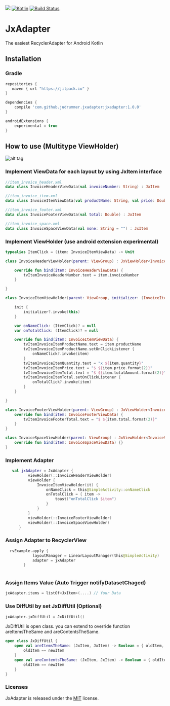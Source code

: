 
[![](https://jitpack.io/v/judrummer/JxAdapter.svg)](https://jitpack.io/#judrummer/JxAdapter)
[ ![Kotlin](https://img.shields.io/badge/Kotlin-1.1.4-blue.svg)](http://kotlinlang.org)
[![Build Status](https://travis-ci.org/Judrummer/JxAdapter.svg?branch=master)](https://travis-ci.org/judrummer/JxAdapter)

# JxAdapter
The easiest RecyclerAdapter for Android Kotlin

## Installation

### Gradle

``` Groovy
repositories {
   maven { url "https://jitpack.io" }
}

dependencies {
    compile 'com.github.judrummer.jxadapter:jxadapter:1.0.0'
}

androidExtensions {
    experimental = true
}
```

## How to use (Multitype ViewHolder)

![alt tag](https://zippy.gfycat.com/ColorlessElderlyIndianskimmer.gif)

### Implement ViewData for each layout by using JxItem interface

``` Kotlin
//item_invoice_header.xml
data class InvoiceHeaderViewData(val invoiceNumber: String) : JxItem

//item_invoice_item.xml
data class InvoiceItemViewData(val productName: String, val price: Double, val quantity: Int, val totalAmount: Double) : JxItem

//item_invoice_footer.xml
data class InvoiceFooterViewData(val total: Double) : JxItem

//item_invoice_space.xml
data class InvoiceSpaceViewData(val none: String = "") : JxItem

```

### Implement ViewHolder (use android extension experimental)

``` Kotlin
typealias ItemClick = (item: InvoiceItemViewData) -> Unit

class InvoiceHeaderViewHolder(parent: ViewGroup) : JxViewHolder<InvoiceHeaderViewData>(parent, R.layout.item_invoice_header) {

    override fun bind(item: InvoiceHeaderViewData) {
        tvItemInvoiceHeaderNumber.text = item.invoiceNumber
    }

}

class InvoiceItemViewHolder(parent: ViewGroup, initializer: (InvoiceItemViewHolder.() -> Unit)? = null) : JxViewHolder<InvoiceItemViewData>(parent, R.layout.item_invoice_item) {

    init {
        initializer?.invoke(this)
    }

    var onNameClick: (ItemClick)? = null
    var onTotalClick: (ItemClick)? = null

    override fun bind(item: InvoiceItemViewData) {
        tvItemInvoiceItemProductName.text = item.productName
        tvItemInvoiceItemProductName.setOnClickListener {
            onNameClick?.invoke(item)
        }
        tvItemInvoiceItemQuantity.text = "x ${item.quantity}"
        tvItemInvoiceItemPrice.text = "$ ${item.price.format(2)}"
        tvItemInvoiceItemTotal.text = "$ ${item.totalAmount.format(2)}"
        tvItemInvoiceItemTotal.setOnClickListener {
            onTotalClick?.invoke(item)
        }
    }

}

class InvoiceFooterViewHolder(parent: ViewGroup) : JxViewHolder<InvoiceFooterViewData>(parent, R.layout.item_invoice_footer) {
    override fun bind(item: InvoiceFooterViewData) {
        tvItemInvoiceFooterTotal.text = "$ ${item.total.format(2)}"
    }
}

class InvoiceSpaceViewHolder(parent: ViewGroup) : JxViewHolder<InvoiceSpaceViewData>(parent, R.layout.item_invoice_space) {
    override fun bind(item: InvoiceSpaceViewData) {}
}
```

### Implement Adapter

``` Kotlin
   val jxAdapter = JxAdapter {
          viewHolder(::InvoiceHeaderViewHolder)
          viewHolder {
              InvoiceItemViewHolder(it) {
                  onNameClick = this@SimpleActivity::onNameClick
                  onTotalClick = { item ->
                      toast("onTotalClick $item")
                  }
              }
          }
          viewHolder(::InvoiceFooterViewHolder)
          viewHolder(::InvoiceSpaceViewHolder)
      }

```

### Assign Adapter to RecyclerView
``` Kotlin
  rvExample.apply {
            layoutManager = LinearLayoutManager(this@SimpleActivity)
            adapter = jxAdapter
        }
  
```

### Assign Items Value (Auto Trigger notifyDatasetChaged)
``` Kotlin
jxAdapter.items = listOf<JxItem>(....) // Your Data
```
### Use DiffUtil by set JxDiffUtil (Optional)
``` Kotlin
jxAdapter.jxDiffUtil = JxDiffUtil() 
```
JxDiffUtil is open class. you can extend to override function areItemsTheSame and areContentsTheSame.
``` Kotlin
open class JxDiffUtil {
    open val areItemsTheSame: (JxItem, JxItem) -> Boolean = { oldItem, newItem ->
        oldItem == newItem
    }
    open val areContentsTheSame: (JxItem, JxItem) -> Boolean = { oldItem, newItem ->
        oldItem == newItem
    }
}
```

### Licenses
JxAdapter is released under the [MIT](http://opensource.org/licenses/MIT) license.
